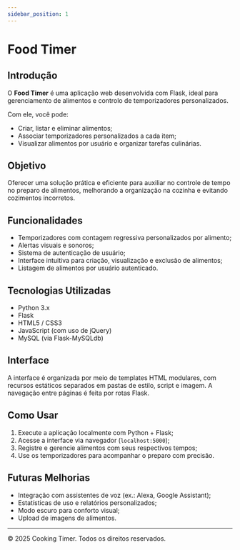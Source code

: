 ```yaml
---
sidebar_position: 1
---
```

# Food Timer

## Introdução

O **Food Timer** é uma aplicação web desenvolvida com Flask, ideal para gerenciamento de alimentos e controlo de temporizadores personalizados.

Com ele, você pode:

- Criar, listar e eliminar alimentos;
- Associar temporizadores personalizados a cada item;
- Visualizar alimentos por usuário e organizar tarefas culinárias.

## Objetivo

Oferecer uma solução prática e eficiente para auxiliar no controle de tempo no preparo de alimentos, melhorando a organização na cozinha e evitando cozimentos incorretos.

## Funcionalidades

- Temporizadores com contagem regressiva personalizados por alimento;
- Alertas visuais e sonoros;
- Sistema de autenticação de usuário;
- Interface intuitiva para criação, visualização e exclusão de alimentos;
- Listagem de alimentos por usuário autenticado.

## Tecnologias Utilizadas

- Python 3.x
- Flask
- HTML5 / CSS3
- JavaScript (com uso de jQuery)
- MySQL (via Flask-MySQLdb)

## Interface

A interface é organizada por meio de templates HTML modulares, com recursos estáticos separados em pastas de estilo, script e imagem. A navegação entre páginas é feita por rotas Flask.

## Como Usar

1. Execute a aplicação localmente com Python + Flask;
2. Acesse a interface via navegador (`localhost:5000`);
3. Registre e gerencie alimentos com seus respectivos tempos;
4. Use os temporizadores para acompanhar o preparo com precisão.

## Futuras Melhorias

- Integração com assistentes de voz (ex.: Alexa, Google Assistant);
- Estatísticas de uso e relatórios personalizados;
- Modo escuro para conforto visual;
- Upload de imagens de alimentos.

---

© 2025 Cooking Timer. Todos os direitos reservados.
